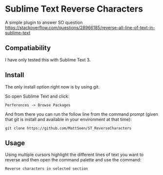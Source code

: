 # Sublime Text Reverse Characters

A simple plugin to answer SO question https://stackoverflow.com/questions/28966185/reverse-all-line-of-text-in-sublime-text

## Compatiability

I have only tested this with Sublime Text 3.

## Install

The only install option right now is by using git.

So open Sublime Text and click:

    Perferences -> Browse Packages

And from there you can run the follow line from the command prompt (given that git is install and available in your environment at that time):

    git clone https://github.com/MattSeen/ST_ReverseCharacters

## Usage

Using multiple cursors highlight the different lines of text you want to reverse and then open the command palette and use the command:

    Reverse characters in selected section
